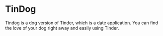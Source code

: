 # TinDog

Tindog is a dog version of Tinder, which is a date application. You can find the love of your dog right away and easily using Tinder.
